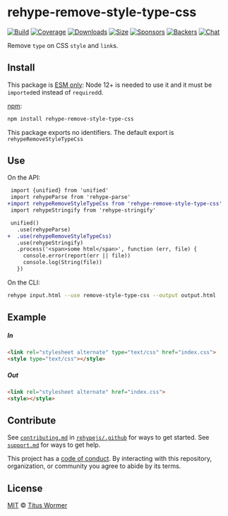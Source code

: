 <!--This file is generated by `build-packages.js`-->

# rehype-remove-style-type-css

[![Build][build-badge]][build]
[![Coverage][coverage-badge]][coverage]
[![Downloads][downloads-badge]][downloads]
[![Size][size-badge]][size]
[![Sponsors][sponsors-badge]][collective]
[![Backers][backers-badge]][collective]
[![Chat][chat-badge]][chat]

Remove `type` on CSS `style` and `link`s.

## Install

This package is [ESM only][esm]:
Node 12+ is needed to use it and it must be `imported`ed instead of `required`d.

[npm][]:

```sh
npm install rehype-remove-style-type-css
```

This package exports no identifiers.
The default export is `rehypeRemoveStyleTypeCss`

## Use

On the API:

```diff
 import {unified} from 'unified'
 import rehypeParse from 'rehype-parse'
+import rehypeRemoveStyleTypeCss from 'rehype-remove-style-type-css'
 import rehypeStringify from 'rehype-stringify'

 unified()
   .use(rehypeParse)
+  .use(rehypeRemoveStyleTypeCss)
   .use(rehypeStringify)
   .process('<span>some html</span>', function (err, file) {
     console.error(report(err || file))
     console.log(String(file))
   })
```

On the CLI:

```sh
rehype input.html --use remove-style-type-css --output output.html
```

## Example

##### In

```html
<link rel="stylesheet alternate" type="text/css" href="index.css">
<style type="text/css"></style>
```

##### Out

```html
<link rel="stylesheet alternate" href="index.css">
<style></style>
```

## Contribute

See [`contributing.md`][contributing] in [`rehypejs/.github`][health] for ways
to get started.
See [`support.md`][support] for ways to get help.

This project has a [code of conduct][coc].
By interacting with this repository, organization, or community you agree to
abide by its terms.

## License

[MIT][license] © [Titus Wormer][author]

[build-badge]: https://github.com/rehypejs/rehype-minify/workflows/main/badge.svg

[build]: https://github.com/rehypejs/rehype-minify/actions

[coverage-badge]: https://img.shields.io/codecov/c/github/rehypejs/rehype-minify.svg

[coverage]: https://codecov.io/github/rehypejs/rehype-minify

[downloads-badge]: https://img.shields.io/npm/dm/rehype-remove-style-type-css.svg

[downloads]: https://www.npmjs.com/package/rehype-remove-style-type-css

[size-badge]: https://img.shields.io/bundlephobia/minzip/rehype-remove-style-type-css.svg

[size]: https://bundlephobia.com/result?p=rehype-remove-style-type-css

[sponsors-badge]: https://opencollective.com/unified/sponsors/badge.svg

[backers-badge]: https://opencollective.com/unified/backers/badge.svg

[collective]: https://opencollective.com/unified

[chat-badge]: https://img.shields.io/badge/chat-discussions-success.svg

[chat]: https://github.com/rehypejs/rehype/discussions

[esm]: https://gist.github.com/sindresorhus/a39789f98801d908bbc7ff3ecc99d99c

[npm]: https://docs.npmjs.com/cli/install

[health]: https://github.com/rehypejs/.github

[contributing]: https://github.com/rehypejs/.github/blob/main/contributing.md

[support]: https://github.com/rehypejs/.github/blob/main/support.md

[coc]: https://github.com/rehypejs/.github/blob/main/code-of-conduct.md

[license]: https://github.com/rehypejs/rehype-minify/blob/main/license

[author]: https://wooorm.com

